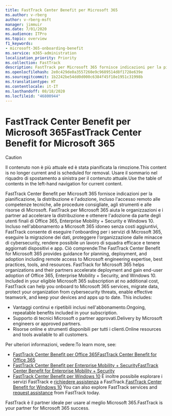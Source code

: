 ```yaml
---
title: FastTrack Center Benefit per Microsoft 365
ms.author: v-rberg
author: v-rberg-msft
manager: jimmuir
ms.date: 7/01/2020
ms.audience: ITPro
ms.topic: overview
f1_keywords:
- microsoft-365-onboarding-benefit
ms.service: m365-administration
localization_priority: Priority
ms.collection: FastTrack
description: FastTrack per Microsoft 365 fornisce indicazioni per la pianificazione, la distribuzione e l'adozione, incluso l'accesso remoto alle competenze tecniche, alle procedure consigliate, agli strumenti e alle risorse di Microsoft. FastTrack per Microsoft 365 aiuta le organizzazioni e i partner ad accelerare la distribuzione e ottenere l'adozione da parte degli utenti finali di Office 365, Windows 10 ed Enterprise Mobility + Security.
ms.openlocfilehash: 2e0c429de0a3557260e9c9689514d8f1728e639e
ms.sourcegitcommit: 1b2242be54dd0d000c6384f45f18e1951c31998b
ms.translationtype: HT
ms.contentlocale: it-IT
ms.lasthandoff: 08/18/2020
ms.locfileid: "46800944"
---
```

# <a name="fasttrack-center-benefit-for-microsoft-365"></a><span data-ttu-id="6c06f-104">FastTrack Center Benefit per Microsoft 365</span><span class="sxs-lookup"><span data-stu-id="6c06f-104">FastTrack Center Benefit for Microsoft 365</span></span>

> [!CAUTION]
> <span data-ttu-id="6c06f-105">Il contenuto non è più attuale ed è stata pianificata la rimozione.</span><span class="sxs-lookup"><span data-stu-id="6c06f-105">This content is no longer current and is scheduled for removal.</span></span> <span data-ttu-id="6c06f-106">Usare il sommario nel riquadro di spostamento a sinistra per il contenuto attuale.</span><span class="sxs-lookup"><span data-stu-id="6c06f-106">Use the table of contents in the left-hand navigation for current content.</span></span>

<span data-ttu-id="6c06f-p103">FastTrack Center Benefit per Microsoft 365 fornisce indicazioni per la pianificazione, la distribuzione e l'adozione, incluso l'accesso remoto alle competenze tecniche, alle procedure consigliate, agli strumenti e alle risorse di Microsoft. FastTrack per Microsoft 365 aiuta le organizzazioni e i partner ad accelerare la distribuzione e ottenere l'adozione da parte degli utenti finali di Office 365, Enterprise Mobility + Security e Windows 10. Incluso nell'abbonamento a Microsoft 365 idoneo senza costi aggiuntivi, FastTrack consente di eseguire l'onboarding per i servizi di Microsoft 365, eseguire la migrazione dei dati, proteggere l'organizzazione dalle minacce di cybersecurity, rendere possibile un lavoro di squadra efficace e tenere aggiornati dispositivi e app. Ciò comprende:</span><span class="sxs-lookup"><span data-stu-id="6c06f-p103">The FastTrack Center Benefit for Microsoft 365 provides guidance for planning, deployment, and adoption including remote access to Microsoft engineering expertise, best practices, tools, and resources. FastTrack for Microsoft 365 helps organizations and their partners accelerate deployment and gain end-user adoption of Office 365, Enterprise Mobility + Security, and Windows 10. Included in your eligible Microsoft 365 subscription at no additional cost, FastTrack can help you onboard to Microsoft 365 services, migrate data, protect your organization from cybersecurity threats, enable effective teamwork, and keep your devices and apps up to date. This includes:</span></span>

- <span data-ttu-id="6c06f-111">Vantaggi continui e ripetibili inclusi nell'abbonamento.</span><span class="sxs-lookup"><span data-stu-id="6c06f-111">Ongoing, repeatable benefits included in your subscription.</span></span>
- <span data-ttu-id="6c06f-112">Supporto di tecnici Microsoft o partner approvati.</span><span class="sxs-lookup"><span data-stu-id="6c06f-112">Delivery by Microsoft engineers or approved partners.</span></span>
- <span data-ttu-id="6c06f-113">Risorse online e strumenti disponibili per tutti i clienti.</span><span class="sxs-lookup"><span data-stu-id="6c06f-113">Online resources and tools available to all customers.</span></span>
  
<span data-ttu-id="6c06f-114">Per ulteriori informazioni, vedere:</span><span class="sxs-lookup"><span data-stu-id="6c06f-114">To learn more, see:</span></span>

- [<span data-ttu-id="6c06f-115">FastTrack Center Benefit per Office 365</span><span class="sxs-lookup"><span data-stu-id="6c06f-115">FastTrack Center Benefit for Office 365</span></span>](O365-fasttrack-benefit-for-office-365.md) 
- [<span data-ttu-id="6c06f-116">FastTrack Center Benefit per Enterprise Mobility + Security</span><span class="sxs-lookup"><span data-stu-id="6c06f-116">FastTrack Center Benefit for Enterprise Mobility + Security</span></span>](EMS-fasttrack-benefit-for-EMS.md)
- <span data-ttu-id="6c06f-117">[FastTrack Center Benefit per Windows 10](Win-10-fasttrack-benefit-for-Windows-10.md) È inoltre possibile esplorare i servizi FastTrack e [richiedere assistenza](https://go.microsoft.com/fwlink/p/?LinkId=2003903) a FastTrack.</span><span class="sxs-lookup"><span data-stu-id="6c06f-117">[FastTrack Center Benefit for Windows 10](Win-10-fasttrack-benefit-for-Windows-10.md) You can also explore FastTrack services and [request assistance](https://go.microsoft.com/fwlink/p/?LinkId=2003903) from FastTrack today.</span></span>

<span data-ttu-id="6c06f-118">FastTrack è il partner ideale per usare al meglio Microsoft 365.</span><span class="sxs-lookup"><span data-stu-id="6c06f-118">FastTrack is your partner for Microsoft 365 success.</span></span>
  
